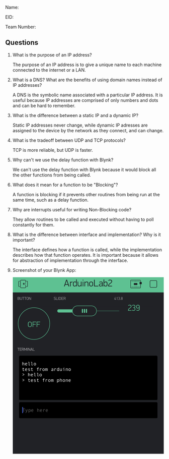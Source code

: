 Name:

EID:

Team Number:

## Questions

1. What is the purpose of an IP address?

    The purpose of an IP address is to give a unique name to each machine connected to the internet or a LAN.

2. What is a DNS? What are the benefits of using domain names instead of IP addresses?

    A DNS is the symbolic name associated with a particular IP address. It is useful because IP addresses are comprised of only numbers and dots and can be hard to remember.

3. What is the difference between a static IP and a dynamic IP?

    Static IP addresses never change, while dynamic IP adresses are assigned to the device by the network as they connect, and can change.

4. What is the tradeoff between UDP and TCP protocols?

    TCP is more reliable, but UDP is faster.

5. Why can't we use the delay function with Blynk?

    We can't use the delay function with Blynk because it would block all the other functions from being called.

6. What does it mean for a function to be "Blocking"?

    A function is blocking if it prevents other routines from being run at the same time, such as a delay function.

7. Why are interrupts useful for writing Non-Blocking code?

    They allow routines to be called and executed without having to poll constantly for them.

8. What is the difference between interface and implementation? Why is it important?

   The interface defines how a function is called, while the implementation describes how that function operates. It is important because it allows for abstraction of implementation through the interface.

9. Screenshot of your Blynk App:

    ![your image here->](img/blynky.png)
